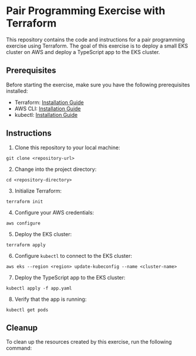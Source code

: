 # Pair Programming Exercise with Terraform

This repository contains the code and instructions for a pair programming exercise using Terraform. The goal of this exercise is to deploy a small EKS cluster on AWS and deploy a TypeScript app to the EKS cluster.

## Prerequisites

Before starting the exercise, make sure you have the following prerequisites installed:

- Terraform: [Installation Guide](https://learn.hashicorp.com/tutorials/terraform/install-cli)
- AWS CLI: [Installation Guide](https://docs.aws.amazon.com/cli/latest/userguide/cli-configure-quickstart.html)
- kubectl: [Installation Guide](https://kubernetes.io/docs/tasks/tools/install-kubectl/)

## Instructions

1. Clone this repository to your local machine:

  ```shell
  git clone <repository-url>
  ```

2. Change into the project directory:

  ```shell
  cd <repository-directory>
  ```

3. Initialize Terraform:

  ```shell
  terraform init
  ```

4. Configure your AWS credentials:

  ```shell
  aws configure
  ```

5. Deploy the EKS cluster:

  ```shell
  terraform apply
  ```

6. Configure `kubectl` to connect to the EKS cluster:

  ```shell
  aws eks --region <region> update-kubeconfig --name <cluster-name>
  ```

7. Deploy the TypeScript app to the EKS cluster:

  ```shell
  kubectl apply -f app.yaml
  ```

8. Verify that the app is running:

  ```shell
  kubectl get pods
  ```

## Cleanup

To clean up the resources created by this exercise, run the following command:

